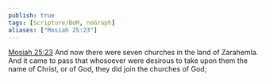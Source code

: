 ```yaml
---
publish: true
tags: [Scripture/BoM, noGraph]
aliases: ["Mosiah 25:23"]
---
```

[Mosiah 25:23](https://churchofjesuschrist.org/study/scriptures/bofm/mosiah/25?lang=eng&id=p23#p23) And now there were seven churches in the land of Zarahemla. And it came to pass that whosoever were desirous to take upon them the name of Christ, or of God, they did join the churches of God;
